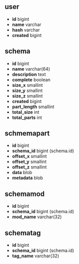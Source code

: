 

## user

* **id** bigint
* **name** varchar
* **hash** varchar
* **created** bigint

## schema

* **id** bigint
* **name** varchar(64)
* **description** text
* **complete** boolean
* **size_x** smallint
* **size_y** smallint
* **size_z** smallint
* **created** bigint
* **part_length** smallint
* **total_size** int
* **total_parts** int

## schmemapart

* **id** bigint
* **schema_id** bigint (schema.id)
* **offset_x** smallint
* **offset_y** smallint
* **offset_z** smallint
* **data** blob
* **metadata** blob

## schemamod

* **id** bigint
* **schema_id** bigint (schema.id)
* **mod_name** varchar(32)

## schematag

* **id** bigint
* **schema_id** bigint (schema.id)
* **tag_name** varchar(32)
